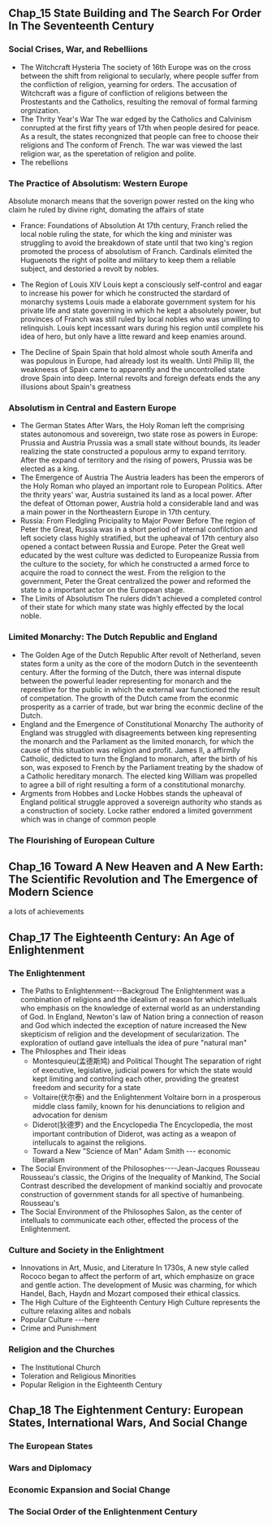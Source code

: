 ## Chap_15 State Building and The Search For Order In The Seventeenth Century
### Social Crises, War, and Rebelliions
* The Witchcraft Hysteria
The society of 16th Europe was on the cross between the shift from religional to secularly, where people suffer from the confliction of religion, yearning for orders.
The accusation of Witchcraft was a figure of confliction of religions between the Prostestants and the Catholics, resulting the removal of formal farming orgnization.
* The Thrity Year's War
The war edged by the Catholics and Calvinism conrupted at the first fifty years of 17th when people desired for peace.
As a result, the states recongnized that people can free to choose their religions and The conform of French.
The war was viewed the last religion war, as the speretation of religion and polite.
* The rebellions
### The Practice of Absolutism: Western Europe
Absolute monarch means that the soverign power rested on the king who claim he ruled by divine right, domating the affairs of state
* France: Foundations of Absolution
At 17th century, Franch relied the local noble ruling the state, for which the king and minister was struggling to avoid the breakdown of state until that two king's region promoted the process of absolutism of Franch.
Cardinals elimited the Huguenots the right of polite and military to keep them a reliable subject, and destoried a revolt by nobles.
* The Region of Louis XIV 
Louis kept a consciously self-control and eagar to increase his power for which he constructed the stardard of monarchy systems
Louis made a elaborate government system for his private life and state governing in which he kept a absolutely power, but provinces of Franch was still ruled by local nobles who was unwilling to relinquish.
Louis kept incessant wars during his region until complete his idea of hero, but only have a litte reward and keep enamies around.

* The Decline of Spain
Spain that hold almost whole south Amerifa and was populous in Europe, had already lost its wealth.
Until Philip III, the weakneess of Spain came to apparently and the uncontrolled state drove Spain into deep.
Internal revolts and foreign defeats ends the any illusions about Spain's greatness
### Absolutism in Central and Eastern Europe
* The German States
After Wars, the Holy Roman left the comprising states autonomous and sovereign, two state rose as powers in Europe: Prussia and Austria 
Prussia was a small state without bounds, its leader realizing the state constructed a populous army to expand territory.
After the expand of territory and the rising of powers, Prussia was be elected as a king.
* The Emergence of Austria
The Austria leaders has been the emperors of the Holy Roman who played an important role to European Politics.
After the thrity years' war, Austria sustained its land as a local power.
After the defeat of Ottoman power, Austria hold a considerable land and was a main power in the Northeastern Europe in 17th century.
* Russia: From Fledgling Pricipality to Major Power
Before The region of Peter the Great, Russia was in a short period of internal confilction and left society class highly stratified, but the upheaval of 17th century also opened a contact between Russia and Europe.
Peter the Great well educated by the west culture was dedicted to Europeanize Russia from the culture to the society, for which he constructed a armed force to acquire the road to connect the west.
From the religion to the government, Peter the Great centralized the power and reformed the state to a important actor on the European stage. 
* The Limits of Absolutism
The rulers didn't achieved a completed control of their state for which many state was highly effected by the local noble.
### Limited Monarchy: The Dutch Republic and England
* The Golden Age of the Dutch Republic
After revolt of Netherland, seven states form a unity as the core of the modorn Dutch in the seventeenth century.
After the forming of the Dutch, there was internal dispute between the powerful leader representing for monarch and the represitive for the public in which the external war functioned the result of competation.
The growth of the Dutch came from the econmic prosperity as a carrier of trade, but war bring the econmic decline of the Dutch. 
* England and the Emergence of Constitutional Monarchy
The authority of England was struggled with disagreements between king representing the monarch and the Parliament as the limited monarch, for which the cause of this situation was religion and profit.
James II, a affirmlly Catholic, dedicted to turn the England to monarch, after the birth of his son, was exposed to French by the Parliament treating by the shadow of a Catholic hereditary monarch.
The elected king William was propelled to agree a bill of right resulting a form of a constitutional monarchy.
* Argments from Hobbes and Locke
Hobbes stands the upheaval of England political struggle approved a sovereign authority who stands as a construction of society.
Locke rather endored a limited government which was in change of common people
### The Flourishing of European Culture
## Chap_16 Toward A New Heaven and A New Earth: The Scientific Revolution and The Emergence of Modern Science
a lots of achievements
## Chap_17 The Eighteenth Century: An Age of Enlightenment
### The Enlightenment
* The Paths to Enlightenment---Backgroud
The Enlightenment was a combination of religions and the idealism of reason for which intelluals who emphasis on the knowledge of external world as an understanding of God.
In England, Newton's law of Nation bring a connection of reason and God which indected the exception of nature increased the New skepticism of religion and the development of secularization.
The exploration of outland gave intelluals the idea of pure "natural man"
* The Philosphes and Their ideas
  * Montesquieu(孟德斯鸠) and Political Thought 
  The separation of right of executive, legislative, judicial powers for which the state would kept limiting and controling each other, providing the greatest freedom and security for a state
  * Voltaire(伏尔泰) and the Enlightenment
  Voltaire born in a prosperous middle class family, known for his denunciations to religion and advocation for denism
  * Diderot(狄德罗) and the Encyclopedia
  The Encyclopedia, the most important contribution of Diderot, was acting as a weapon of intellucals to against the religions.
  * Toward a New "Science of Man"
    Adam Smith --- economic liberalism
* The Social Environment of the Philosophes----Jean-Jacques Rousseau
Rousseau's classic, the Origins of the Inequality of Mankind, The Social Contrast described the development of mankind socialtiy and provocate construction of government stands for all spective of humanbeing.
Rousseau's 
* The Social Environment of the Philosophes
Salon, as the center of intelluals to communicate each other, effected the process of the Enlightenment.

### Culture and Society in the Enlightment
* Innovations in Art, Music, and Literature
In 1730s, A new style called Rococo began to affect the perform of art, which emphasize on grace and gentle action.
The development of Music was charming, for which Handel, Bach, Haydn and Mozart composed their ethical classics. 
* The High Culture of the Eighteenth Century
High Culture represents the culture relaxing alites and nobals
* Popular Culture  ---here
* Crime and Punishment
### Religion and the Churches
* The Institutional Church
* Toleration and Religious Minorities
* Popular Religion in the Eighteenth Century

## Chap_18 The Eightenment Century: European States, International Wars, And Social Change
### The European States
### Wars and Diplomacy
### Economic Expansion and Social Change
### The Social Order of the Enlightenment Century